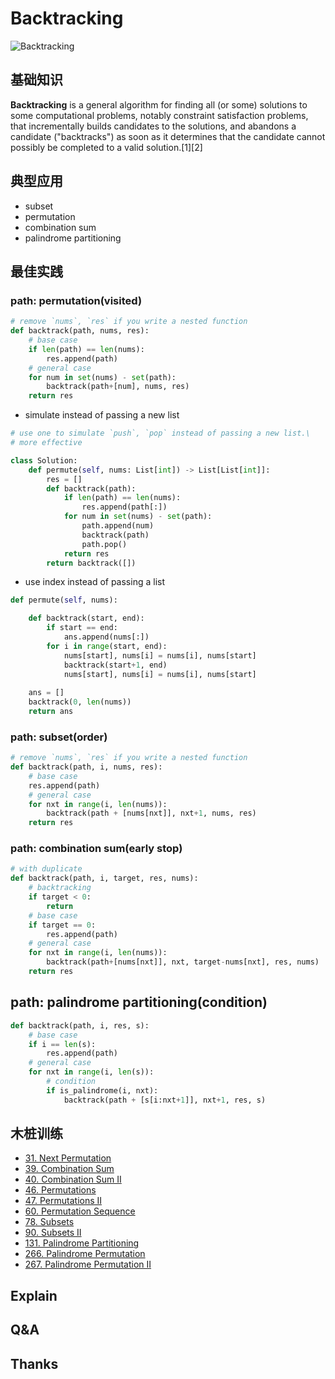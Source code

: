 # Backtracking 

![Backtracking](https://i.imgur.com/2Y3D3fI.gif)


## 基础知识

**Backtracking** is a general algorithm for finding all (or some) solutions to some computational problems, notably constraint satisfaction problems, that incrementally builds candidates to the solutions, and abandons a candidate ("backtracks") as soon as it determines that the candidate cannot possibly be completed to a valid solution.[1][2]


## 典型应用

- subset
- permutation 
- combination sum
- palindrome partitioning

## 最佳实践

### path: permutation(visited)
``` python
# remove `nums`, `res` if you write a nested function
def backtrack(path, nums, res):
	# base case 
	if len(path) == len(nums):
		res.append(path)
	# general case 
	for num in set(nums) - set(path):
		backtrack(path+[num], nums, res)
	return res 
```

- simulate instead of passing a new list 

``` python
# use one to simulate `push`, `pop` instead of passing a new list.\
# more effective 

class Solution:
    def permute(self, nums: List[int]) -> List[List[int]]:
        res = []
        def backtrack(path):
            if len(path) == len(nums):
                res.append(path[:])
            for num in set(nums) - set(path):
                path.append(num)
                backtrack(path)
                path.pop()
            return res 
        return backtrack([])
```
- use index instead of passing a list 
 
``` python
def permute(self, nums):

    def backtrack(start, end):
        if start == end:
            ans.append(nums[:])
        for i in range(start, end):
            nums[start], nums[i] = nums[i], nums[start]
            backtrack(start+1, end)
            nums[start], nums[i] = nums[i], nums[start]
            
    ans = []
    backtrack(0, len(nums))
    return ans
```


### path: subset(order)

``` python 
# remove `nums`, `res` if you write a nested function
def backtrack(path, i, nums, res):
	# base case 
	res.append(path)
	# general case 
	for nxt in range(i, len(nums)):
		backtrack(path + [nums[nxt]], nxt+1, nums, res)
	return res 
```

### path: combination sum(early stop)

``` python 
# with duplicate 
def backtrack(path, i, target, res, nums):
	# backtracking 
	if target < 0:
		return 
	# base case 
	if target == 0:
		res.append(path)
	# general case 
	for nxt in range(i, len(nums)):
		backtrack(path+[nums[nxt]], nxt, target-nums[nxt], res, nums)
	return res 
```

## path: palindrome partitioning(condition)

``` python 
def backtrack(path, i, res, s):
	# base case 
	if i == len(s):
		res.append(path)
	# general case 
	for nxt in range(i, len(s)):
		# condition
		if is_palindrome(i, nxt):
			backtrack(path + [s[i:nxt+1]], nxt+1, res, s)
```

## 木桩训练

* [31. Next Permutation](https://leetcode.com/problems/next-permutation/)
* [39. Combination Sum](https://leetcode.com/problems/combination-sum/)
* [40. Combination Sum II](https://leetcode.com/problems/combination-sum-ii/)
* [46. Permutations](https://leetcode.com/problems/permutations/)
* [47. Permutations II](https://leetcode.com/problems/permutations-ii/)
* [60. Permutation Sequence](https://leetcode.com/problems/permutation-sequence/)
* [78. Subsets](https://leetcode.com/problems/subsets/)
* [90. Subsets II](https://leetcode.com/problems/subsets-ii/)
* [131. Palindrome Partitioning](https://leetcode.com/problems/palindrome-partitioning/)
* [266. Palindrome Permutation](https://leetcode.com/problems/palindrome-permutation/)
* [267. Palindrome Permutation II](https://leetcode.com/problems/palindrome-permutation-ii/)



## Explain



## Q&A

## Thanks